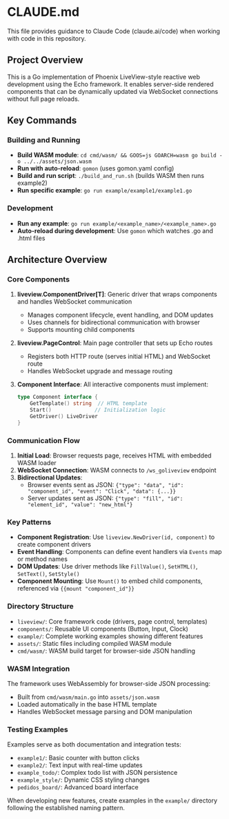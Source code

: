 # CLAUDE.md

This file provides guidance to Claude Code (claude.ai/code) when working with code in this repository.

## Project Overview

This is a Go implementation of Phoenix LiveView-style reactive web development using the Echo framework. It enables server-side rendered components that can be dynamically updated via WebSocket connections without full page reloads.

## Key Commands

### Building and Running
- **Build WASM module**: `cd cmd/wasm/ && GOOS=js GOARCH=wasm go build -o ../../assets/json.wasm`
- **Run with auto-reload**: `gomon` (uses gomon.yaml config)
- **Build and run script**: `./build_and_run.sh` (builds WASM then runs example2)
- **Run specific example**: `go run example/example1/example1.go`

### Development
- **Run any example**: `go run example/<example_name>/<example_name>.go`
- **Auto-reload during development**: Use `gomon` which watches .go and .html files

## Architecture Overview

### Core Components

1. **liveview.ComponentDriver[T]**: Generic driver that wraps components and handles WebSocket communication
   - Manages component lifecycle, event handling, and DOM updates
   - Uses channels for bidirectional communication with browser
   - Supports mounting child components

2. **liveview.PageControl**: Main page controller that sets up Echo routes
   - Registers both HTTP route (serves initial HTML) and WebSocket route
   - Handles WebSocket upgrade and message routing

3. **Component Interface**: All interactive components must implement:
   ```go
   type Component interface {
       GetTemplate() string  // HTML template
       Start()              // Initialization logic
       GetDriver() LiveDriver
   }
   ```

### Communication Flow

1. **Initial Load**: Browser requests page, receives HTML with embedded WASM loader
2. **WebSocket Connection**: WASM connects to `/ws_goliveview` endpoint  
3. **Bidirectional Updates**: 
   - Browser events sent as JSON: `{"type": "data", "id": "component_id", "event": "Click", "data": {...}}`
   - Server updates sent as JSON: `{"type": "fill", "id": "element_id", "value": "new_html"}`

### Key Patterns

- **Component Registration**: Use `liveview.NewDriver(id, component)` to create component drivers
- **Event Handling**: Components can define event handlers via `Events` map or method names
- **DOM Updates**: Use driver methods like `FillValue()`, `SetHTML()`, `SetText()`, `SetStyle()`
- **Component Mounting**: Use `Mount()` to embed child components, referenced via `{{mount "component_id"}}`

### Directory Structure

- `liveview/`: Core framework code (drivers, page control, templates)
- `components/`: Reusable UI components (Button, Input, Clock)  
- `example/`: Complete working examples showing different features
- `assets/`: Static files including compiled WASM module
- `cmd/wasm/`: WASM build target for browser-side JSON handling

### WASM Integration

The framework uses WebAssembly for browser-side JSON processing:
- Built from `cmd/wasm/main.go` into `assets/json.wasm`
- Loaded automatically in the base HTML template
- Handles WebSocket message parsing and DOM manipulation

### Testing Examples

Examples serve as both documentation and integration tests:
- `example1/`: Basic counter with button clicks
- `example2/`: Text input with real-time updates  
- `example_todo/`: Complex todo list with JSON persistence
- `example_style/`: Dynamic CSS styling changes
- `pedidos_board/`: Advanced board interface

When developing new features, create examples in the `example/` directory following the established naming pattern.